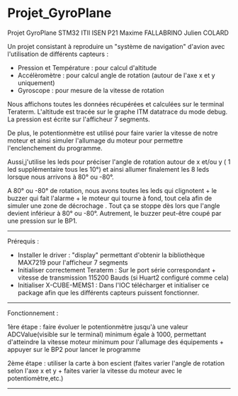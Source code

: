 # Projet_GyroPlane
 Projet GyroPlane STM32 ITII ISEN P21 Maxime FALLABRINO Julien COLARD

 Un projet consistant à reproduire un "système de navigation" d'avion avec l'utilisation de différents capteurs :

 - Pression et Température : pour calcul d'altitude
 - Accélèromètre : pour calcul angle de rotation (autour de l'axe x et y uniquement)
 - Gyroscope : pour mesure de la vitesse de rotation

Nous affichons toutes les données récupérées et calculées sur le terminal Teraterm. 
L'altitude est tracée sur le graphe ITM datatrace du mode debug.
La pression est écrite sur l'afficheur 7 segments.

De plus, le potentionmètre est utilisé pour faire varier la vitesse de notre moteur et ainsi simuler l'allumage du moteur pour permettre l'enclenchement du programme.

Aussi,j'utilise les leds pour préciser l'angle de rotation autour de x et/ou y ( 1 led supplémentaire tous les 10°) et ainsi allumer finalement les 8 leds lorsque nous arrivons à 80° ou -80°. 

A 80° ou -80° de rotation, nous avons toutes les leds qui clignotent + le buzzer qui fait l'alarme + le moteur qui tourne à fond, tout cela afin de simuler une zone de décrochage . Tout ça se stoppe dès lors que l'angle devient inférieur à 80° ou -80°. Autrement, le buzzer peut-être coupé par une pression sur le BP1.

*****************
Prérequis : 

- Installer le driver : "display" permettant d'obtenir la bibliothèque MAX7219 pour l'afficheur 7 segments
- Initialiser correctement Teraterm : Sur le port série correspondant + vitesse de transmission 115200 Bauds (si Huart2 configuré comme cela)
- Initialiser X-CUBE-MEMS1 : Dans l'IOC télécharger et initialiser ce package afin que les différents capteurs puissent fonctionner. 
******************

Fonctionnement : 

1ère étape : faire évoluer le potentionmètre jusqu'à une valeur ADCValue(visible sur le terminal) minimum égale à 1000, permettant d'atteindre la vitesse moteur minimum pour l'allumage des équipements + appuyer sur le BP2 pour lancer le programme  

2ème étape : utiliser la carte à bon escient (faites varier l'angle de rotation selon l'axe x et y + faites varier la vitesse du moteur avec le potentiomètre,etc.)

*******************








